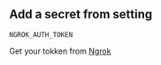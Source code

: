 ### 

## Add a secret from setting

```
NGROK_AUTH_TOKEN
```

Get your tokken from [Ngrok](https://dashboard.ngrok.com/get-started/your-authtoken)